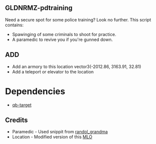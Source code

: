 ## GLDNRMZ-pdtraining

Need a secure spot for some police training? Look no further. This script contains:
*  Spawinging of some criminals to shoot for practice.
*  A paramedic to revive you if you're gunned down.

## ADD
*  Add an armory to this location vector3(-2012.86, 3163.91, 32.81)
*  Add a teleport or elevator to the location

# Dependencies
* [qb-target](https://github.com/BerkieBb/qb-target)

## Credits
*  Paramedic - Used snippit from [randol_grandma](https://github.com/Randolio/randol_grandma)
*  Location - Modified version of this [MLO](https://www.gta5-mods.com/maps/training-facility-in-fort-zancudo)

